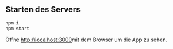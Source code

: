 ## Starten des Servers

```bash
npm i
npm start
```

Öffne [http://localhost:3000](http://localhost:3000)mit dem Browser um die App zu sehen.
